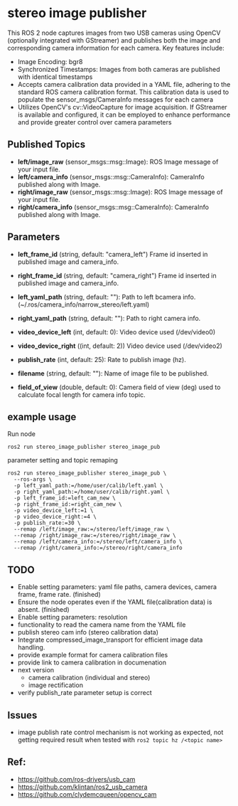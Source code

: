 # stereo image publisher
This ROS 2 node captures images from two USB cameras using OpenCV (optionally integrated with GStreamer) and publishes both the image and corresponding camera information for each camera. Key features include:
- Image Encoding: bgr8 
- Synchronized Timestamps: Images from both cameras are published with identical timestamps
- Accepts camera calibration data provided in a YAML file, adhering to the standard ROS camera calibration format. This calibration data is used to populate the sensor_msgs/CameraInfo messages for each camera
- Utilizes OpenCV's cv::VideoCapture for image acquisition. If GStreamer is available and configured, it can be employed to enhance performance and provide greater control over camera parameters

## Published Topics
 * **left/image_raw** (sensor_msgs::msg::Image): ROS Image message of your input file.
 * **left/camera_info** (sensor_msgs::msg::CameraInfo): CameraInfo published along with Image.
 * **right/image_raw** (sensor_msgs::msg::Image): ROS Image message of your input file.
 * **right/camera_info** (sensor_msgs::msg::CameraInfo): CameraInfo published along with Image.

## Parameters
- **left_frame_id** (string, default: "camera_left") Frame id inserted in published image and camera_info.
- **right_frame_id** (string, default: "camera_right") Frame id inserted in published image and camera_info.
- **left_yaml_path** (string, default: ""): Path to left bcamera info.  (~/.ros/camera_info/narrow_stereo/left.yaml)
- **right_yaml_path** (string, default: ""): Path to right camera info.
- **video_device_left** (int, default: 0): Video device used (/dev/video0)
- **video_device_right** ((int, default: 2)) Video device used (/dev/video2)
- **publish_rate** (int, default: 25): Rate to publish image (hz).


- **filename** (string, default: ""): Name of image file to be published.
- **field_of_view** (double, default: 0): Camera field of view (deg) used to calculate focal length for camera info topic.
 

## example usage
Run node
```
ros2 run stereo_image_publisher stereo_image_pub
```
parameter setting and topic remaping
```
ros2 run stereo_image_publisher stereo_image_pub \
  --ros-args \
  -p left_yaml_path:=/home/user/calib/left.yaml \
  -p right_yaml_path:=/home/user/calib/right.yaml \
  -p left_frame_id:=left_cam_new \
  -p right_frame_id:=right_cam_new \
  -p video_device_left:=1 \
  -p video_device_right:=4 \
  -p publish_rate:=30 \
  --remap /left/image_raw:=/stereo/left/image_raw \
  --remap /right/image_raw:=/stereo/right/image_raw \
  --remap /left/camera_info:=/stereo/left/camera_info \
  --remap /right/camera_info:=/stereo/right/camera_info
```
## TODO
- Enable setting parameters: yaml file paths, camera devices, camera frame, frame rate. (finished)
- Ensure the node operates even if the YAML file(calibration data) is absent. (finished)
- Enable setting parameters: resolution
- functionality to read the camera name from the YAML file
- publish stereo cam info (stereo calibration data)
- Integrate compressed_image_transport for efficient image data handling.
- provide example format for camera calibration files
- provide link to camera calibration in documenation
- next version
    - camera calibration (individual and stereo)
    - image rectification
- verify publish_rate parameter setup is correct

## Issues 
- image publish rate control mechanism is not working as expected, not getting required result when tested with `ros2 topic hz /<topic name>`

## Ref: 
- https://github.com/ros-drivers/usb_cam
- https://github.com/klintan/ros2_usb_camera
- https://github.com/clydemcqueen/opencv_cam